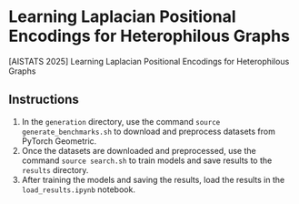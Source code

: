 # Learning Laplacian Positional Encodings for Heterophilous Graphs
[AISTATS 2025] Learning Laplacian Positional Encodings for Heterophilous Graphs

## Instructions
1. In the `generation` directory, use the command `source generate_benchmarks.sh` to download and preprocess datasets from PyTorch Geometric.
2. Once the datasets are downloaded and preprocessed, use the command `source search.sh` to train models and save results to the `results` directory.
3. After training the models and saving the results, load the results in the `load_results.ipynb` notebook.
